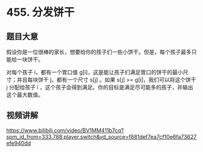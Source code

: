 # 455. 分发饼干

## 题目大意
假设你是一位很棒的家长，想要给你的孩子们一些小饼干。但是，每个孩子最多只能给一块饼干。

对每个孩子 i，都有一个胃口值 g[i]，这是能让孩子们满足胃口的饼干的最小尺寸；并且每块饼干 j，都有一个尺寸 s[j] 。如果 s[j] >= g[i]，我们可以将这个饼干 j 分配给孩子 i ，这个孩子会得到满足。你的目标是满足尽可能多的孩子，并输出这个最大数值。

## 视频讲解
https://www.bilibili.com/video/BV1MM411b7cq?spm_id_from=333.788.player.switch&vd_source=f881def7ea7cf10e6fa73627efe940dd
